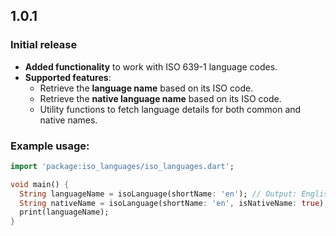 ## 1.0.1

### Initial release

- **Added functionality** to work with ISO 639-1 language codes.
- **Supported features**:
    - Retrieve the **language name** based on its ISO code.
    - Retrieve the **native language name** based on its ISO code.
    - Utility functions to fetch language details for both common and native names.

### Example usage:
```dart
import 'package:iso_languages/iso_languages.dart';

void main() {
  String languageName = isoLanguage(shortName: 'en'); // Output: English
  String nativeName = isoLanguage(shortName: 'en', isNativeName: true); // Output: English (native name)
  print(languageName);
}